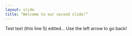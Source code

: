 ```yaml
---
layout: slide
title: “Welcome to our second slide!”
---
```

Test text (this line 5) edited...
Use the left arrow to go back!
